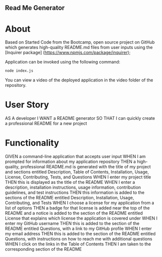 ## Read Me Generator

# About

Based on Started Code from the Bootcamp, open source project on GitHub which generates high-quality README.md files from user inputs using the [Inquirer package] (https://www.npmjs.com/package/inquirer);

Application can be invoked using the following command:

```bash
node index.js
```

You can view a video of the deployed application in the video folder of the repository.

# User Story

AS A developer
I WANT a README generator
SO THAT I can quickly create a professional README for a new project

# Functionality

GIVEN a command-line application that accepts user input
WHEN I am prompted for information about my application repository
THEN a high-quality, professional README.md is generated with the title of my project and sections entitled Description, Table of Contents, Installation, Usage, License, Contributing, Tests, and Questions
WHEN I enter my project title
THEN this is displayed as the title of the README
WHEN I enter a description, installation instructions, usage information, contribution guidelines, and test instructions
THEN this information is added to the sections of the README entitled Description, Installation, Usage, Contributing, and Tests
WHEN I choose a license for my application from a list of options
THEN a badge for that license is added near the top of the README and a notice is added to the section of the README entitled License that explains which license the application is covered under
WHEN I enter my GitHub username
THEN this is added to the section of the README entitled Questions, with a link to my GitHub profile
WHEN I enter my email address
THEN this is added to the section of the README entitled Questions, with instructions on how to reach me with additional questions
WHEN I click on the links in the Table of Contents
THEN I am taken to the corresponding section of the README
